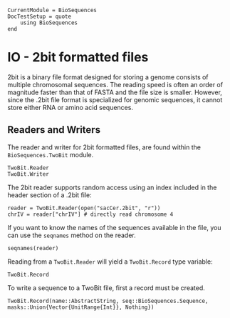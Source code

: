```@meta
CurrentModule = BioSequences
DocTestSetup = quote
    using BioSequences
end
```
# IO - 2bit formatted files

2bit is a binary file format designed for storing a genome consists of multiple
chromosomal sequences.
The reading speed is often an order of magnitude faster than that of FASTA and
the file size is smaller.
However, since the .2bit file format is specialized for genomic sequences, it
cannot store either RNA or amino acid sequences.

## Readers and Writers

The reader and writer for 2bit formatted files, are found within the
`BioSequences.TwoBit` module.

```@docs
TwoBit.Reader
TwoBit.Writer
```

The 2bit reader supports random access using an index included in the header
section of a .2bit file:

```jlcon
reader = TwoBit.Reader(open("sacCer.2bit", "r"))
chrIV = reader["chrIV"] # directly read chromosome 4
```

If you want to know the names of the sequences available in the file,
you can use the `seqnames` method on the reader.

```jlcon
seqnames(reader)
```

Reading from a `TwoBit.Reader` will yield a `TwoBit.Record` type variable:

```@docs
TwoBit.Record
```

To write a sequence to a TwoBit file, first a record must be created.

```@docs
TwoBit.Record(name::AbstractString, seq::BioSequences.Sequence, masks::Union{Vector{UnitRange{Int}}, Nothing})
```
